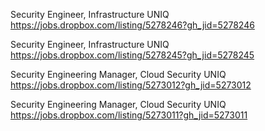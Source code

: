 Security Engineer, Infrastructure UNIQ https://jobs.dropbox.com/listing/5278246?gh_jid=5278246

Security Engineer, Infrastructure UNIQ https://jobs.dropbox.com/listing/5278245?gh_jid=5278245

Security Engineering Manager, Cloud Security UNIQ https://jobs.dropbox.com/listing/5273012?gh_jid=5273012

Security Engineering Manager, Cloud Security UNIQ https://jobs.dropbox.com/listing/5273011?gh_jid=5273011

